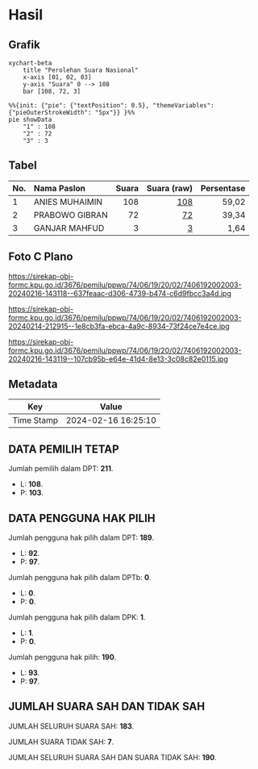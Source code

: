 # Hasil

## Grafik

```mermaid
xychart-beta
    title "Perolehan Suara Nasional"
    x-axis [01, 02, 03]
    y-axis "Suara" 0 --> 108
    bar [108, 72, 3]
```

```mermaid
%%{init: {"pie": {"textPosition": 0.5}, "themeVariables": {"pieOuterStrokeWidth": "5px"}} }%%
pie showData
    "1" : 108
    "2" : 72
    "3" : 3
```

## Tabel

| No. | Nama Paslon    | Suara | Suara (raw) | Persentase |
|:--- |:-------------- | -----:| -----------:| ----------:|
| 1   | ANIES MUHAIMIN | 108   | [108][p-1]  | 59,02      |
| 2   | PRABOWO GIBRAN | 72    | [72][p-2]   | 39,34      |
| 3   | GANJAR MAHFUD  | 3     | [3][p-3]    | 1,64       |


[p-1]: https://github.com/gigit-pemilu/pemilu-2024/blob/main/pilpres/hitung-suara/sub/74-sulawesi-tenggara/sub/06-bombana/sub/19-poleang-tengah/sub/2002-lebo-ea/sub/003-tps/sub/paslon-1.txt
[p-2]: https://github.com/gigit-pemilu/pemilu-2024/blob/main/pilpres/hitung-suara/sub/74-sulawesi-tenggara/sub/06-bombana/sub/19-poleang-tengah/sub/2002-lebo-ea/sub/003-tps/sub/paslon-2.txt
[p-3]: https://github.com/gigit-pemilu/pemilu-2024/blob/main/pilpres/hitung-suara/sub/74-sulawesi-tenggara/sub/06-bombana/sub/19-poleang-tengah/sub/2002-lebo-ea/sub/003-tps/sub/paslon-3.txt

## Foto C Plano

https://sirekap-obj-formc.kpu.go.id/3676/pemilu/ppwp/74/06/19/20/02/7406192002003-20240216-143118--637feaac-d306-4739-b474-c6d9fbcc3a4d.jpg

https://sirekap-obj-formc.kpu.go.id/3676/pemilu/ppwp/74/06/19/20/02/7406192002003-20240214-212915--1e8cb3fa-ebca-4a9c-8934-73f24ce7e4ce.jpg

https://sirekap-obj-formc.kpu.go.id/3676/pemilu/ppwp/74/06/19/20/02/7406192002003-20240216-143119--107cb95b-e64e-41d4-8e13-3c08c82e0115.jpg


## Metadata

| Key        | Value               |
| ---------- | ------------------- |
| Time Stamp | 2024-02-16 16:25:10 |


## DATA PEMILIH TETAP

Jumlah pemilih dalam DPT: **211**.
 * L: **108**.
 * P: **103**.

## DATA PENGGUNA HAK PILIH

Jumlah pengguna hak pilih dalam DPT: **189**.
 * L: **92**.
 * P: **97**.

Jumlah pengguna hak pilih dalam DPTb: **0**.
 * L: **0**.
 * P: **0**.

Jumlah pengguna hak pilih dalam DPK: **1**.
 * L: **1**.
 * P: **0**.

Jumlah pengguna hak pilih: **190**.
 * L: **93**.
 * P: **97**.

## JUMLAH SUARA SAH DAN TIDAK SAH

JUMLAH SELURUH SUARA SAH: **183**.

JUMLAH SUARA TIDAK SAH: **7**.

JUMLAH SELURUH SUARA SAH DAN SUARA TIDAK SAH: **190**.


